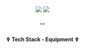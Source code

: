 <div align="center"> 
<img src="image.png">

<img src="![Supreme](https://github.com/CarlosVazquez64/CarlosVazquez64/assets/140451963/1631d249-1c46-4829-a257-1aec63697a2f)"> 


<h3 align="center">  </h3>
<p align="center"> "" </p>
<p align="center">  </p>








<h4 align="center"> ✞ Tech Stack - Equipment ✞ </h4>
<p align="center">
  <a href="https://skillicons.dev%22%3E/
    <img src="https://skillicons.dev/icons?i=discord,unity,godot&perline=14" />

  </a>
</p>
</div>
